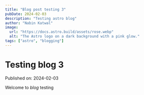 ```yaml
---
title: "Blog post testing 3"
pubDate: 2024-02-03
description: "Testing astro blog"
author: "Nabin Katwal"
image:
  url: "https://docs.astro.build/assets/rose.webp"
  alt: "The Astro logo on a dark background with a pink glow."
tags: ["astro", "blogging"]
---
```


# Testing blog 3

Published on: 2024-02-03

Welcome to _blog_ testing
